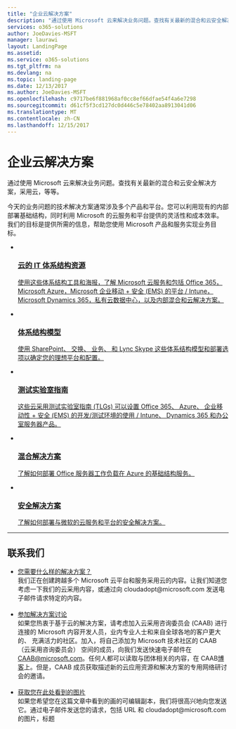 ```yaml
---
title: "企业云解决方案"
description: "通过使用 Microsoft 云来解决业务问题。查找有关最新的混合和云安全解决方案，采用云，等等。"
services: o365-solutions
author: JoeDavies-MSFT
manager: laurawi
layout: LandingPage
ms.assetid: 
ms.service: o365-solutions
ms.tgt_pltfrm: na
ms.devlang: na
ms.topic: landing-page
ms.date: 12/13/2017
ms.author: JoeDavies-MSFT
ms.openlocfilehash: c9717be6f881968af0cc8ef66dfae54f4a6e7298
ms.sourcegitcommit: d61cf5f3cd127dc0d446c5e78402aa8913041d06
ms.translationtype: MT
ms.contentlocale: zh-CN
ms.lasthandoff: 12/15/2017
---
```

<h1>企业云解决方案</h1>
<p>通过使用 Microsoft 云来解决业务问题。查找有关最新的混合和云安全解决方案，采用云，等等。</p>
<p>今天的业务问题的技术解决方案通常涉及多个产品和平台。您可以利用现有的内部部署基础结构，同时利用 Microsoft 的云服务和平台提供的灵活性和成本效率。我们的目标是提供所需的信息，帮助您使用 Microsoft 产品和服务实现业务目标。</p>
<ul class="cardsF panelContent">
    <li>
        <a href="/office365/enterprise/microsoft-cloud-it-architecture-resources">
        <div class="cardSize">
            <div class="cardPadding">
                <div class="card">
                    <div class="cardImageOuter">
                        <div class="cardImage">
                            <img src="https://docs.microsoft.com/en-us/media/common/i_cloud_it_architecture.svg" alt="" />
                        </div>
                    </div>
                    <div class="cardText">
                        <h3>云的 IT 体系结构资源</h3>
                <p>使用这些体系结构工具和海报，了解 Microsoft 云服务和包括 Office 365，Microsoft Azure，Microsoft 企业移动 + 安全 (EMS) 的平台 / Intune，Microsoft Dynamics 365，私有云数据中心，以及内部混合和云解决方案。</p>
                    </div>
                </div>
            </div>
        </div>
        </a>
    </li> 
    <li>
        <a href="/office365/enterprise/architectural-models-for-sharepoint-exchange-skype-for-business-and-lync">
        <div class="cardSize">
            <div class="cardPadding">
                <div class="card">
                    <div class="cardImageOuter">
                        <div class="cardImage">
                            <img src="https://docs.microsoft.com/media/common/i_architecture.svg" alt="" />
                        </div>
                    </div>
                    <div class="cardText">
                        <h3>体系结构模型</h3>
                <p>使用 SharePoint、 交换、 业务、 和 Lync Skype 这些体系结构模型和部署选项以确定您的理想平台和配置。</p>
                    </div>
                </div>
            </div>
        </div>
        </a>
    </li>
    <li>
        <a href="/office365/enterprise/cloud-adoption-test-lab-guides-tlgs">
        <div class="cardSize">
            <div class="cardPadding">
                <div class="card">
                    <div class="cardImageOuter">
                        <div class="cardImage">
                            <img src="https://docs.microsoft.com/media/common/i_test.svg" alt="" />
                        </div>
                    </div>
                    <div class="cardText">
                        <h3>测试实验室指南</h3>
                <p>这些云采用测试实验室指南 (TLGs) 可以设置 Office 365、 Azure、 企业移动性 + 安全 (EMS) 的开发/测试环境的使用 / Intune、 Dynamics 365 和办公室服务器产品。</p>
                    </div>
                </div>
            </div>
        </div>
        </a>
    </li>
    <li>
        <a href="/office365/enterprise/hybrid-solutions">
        <div class="cardSize">
            <div class="cardPadding">
                <div class="card">
                    <div class="cardImageOuter">
                        <div class="cardImage">
                            <img src="https://docs.microsoft.com/en-us/media/common/i_hybrid.svg" alt="" />
                        </div>
                    </div>
                    <div class="cardText">
                        <h3>混合解决方案</h3>
                <p>了解如何部署 Office 服务器工作负载在 Azure 的基础结构服务。</p>
                    </div>
                </div>
            </div>
        </div>
        </a>
    </li>
    <li>
        <a href="/office365/enterprise/security-solutions">
        <div class="cardSize">
            <div class="cardPadding">
                <div class="card">
                    <div class="cardImageOuter">
                        <div class="cardImage">
                            <img src="https://docs.microsoft.com/media/common/i_cloud-security.svg" alt="" />
                        </div>
                    </div>
                    <div class="cardText">
                        <h3>安全解决方案</h3>
                <p>了解如何部署与微软的云服务和平台的安全解决方案。</p>
                    </div>
                </div>
            </div>
        </div>
        </a>
    </li>
</ul>

---

<h2>联系我们</h2>
<ul>
    <li><a href="mailto:cloudadopt@microsoft.com?Subject=[Cloud%20Adoption%20Content%20Feedback]:%20">您需要什么样的解决方案？</a><br>我们正在创建跨越多个 Microsoft 云平台和服务采用云的内容。让我们知道您考虑一下我们的云采用内容，或通过向 cloudadopt@microsoft.com 发送电子邮件请求特定的内容。</li><br>
    <li><a href="https://aka.ms/caab">参加解决方案讨论</a><br>如果您热衷于基于云的解决方案，请考虑加入云采用咨询委员会 (CAAB) 进行连接的 Microsoft 内容开发人员，业内专业人士和来自全球各地的客户更大的、 充满活力的社区。加入，将自己添加为 Microsoft 技术社区的 CAAB （云采用咨询委员会） 空间的成员，向我们发送快速电子邮件在<a href="mailto:caab@microsoft.com?Subject=I%20just%20joined%20the%20Cloud%20Adoption%20Advisory%20Board!">CAAB@microsoft.com</a>。任何人都可以读取与团体相关的内容，在 CAAB<a href="https://blogs.technet.com/b/solutions_advisory_board/">博客</a>上。但是，CAAB 成员获取描述新的云应用资源和解决方案的专用网络研讨会的邀请。</li><br>
    <li><a href="mailto:cloudadopt@microsoft.com?subject=[Art%20Request]:%20">获取您在此处看到的图片</a><br>如果您希望您在这篇文章中看到的画的可编辑副本，我们将很高兴地向您发送它。通过电子邮件发送您的请求，包括 URL 和 cloudadopt@microsoft.com 的图片，标题</li>
</ul>